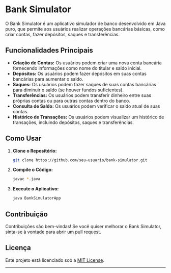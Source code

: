# Bank Simulator

O Bank Simulator é um aplicativo simulador de banco desenvolvido em Java puro, que permite aos usuários realizar operações bancárias básicas, como criar contas, fazer depósitos, saques e transferências.

## Funcionalidades Principais

- **Criação de Contas:** Os usuários podem criar uma nova conta bancária fornecendo informações como nome do titular e saldo inicial.
- **Depósitos:** Os usuários podem fazer depósitos em suas contas bancárias para aumentar o saldo.
- **Saques:** Os usuários podem fazer saques de suas contas bancárias para diminuir o saldo (se houver fundos suficientes).
- **Transferências:** Os usuários podem transferir dinheiro entre suas próprias contas ou para outras contas dentro do banco.
- **Consulta de Saldo:** Os usuários podem verificar o saldo atual de suas contas.
- **Histórico de Transações:** Os usuários podem visualizar um histórico de transações, incluindo depósitos, saques e transferências.

## Como Usar

1. **Clone o Repositório:**
   ```bash
   git clone https://github.com/seu-usuario/bank-simulator.git
   ```

2. **Compile o Código:**
   ```bash
   javac *.java
   ```

3. **Execute o Aplicativo:**
   ```bash
   java BankSimulatorApp
   ```

## Contribuição

Contribuições são bem-vindas! Se você quiser melhorar o Bank Simulator, sinta-se à vontade para abrir um pull request.

## Licença

Este projeto está licenciado sob a [MIT License](https://opensource.org/licenses/MIT).

---
